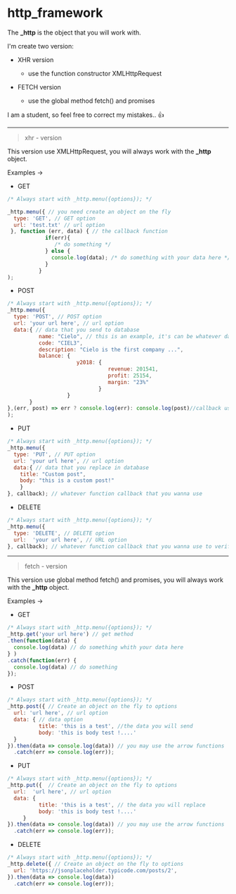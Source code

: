 # http_framework

The  **_http**  is the object that you will work with.

I'm create two version: 
* XHR version
  * use the function constructor XMLHttpRequest 

* FETCH version
  * use the global method fetch() and promises

I am a student, so feel free to correct my mistakes.. :thumbsup:
___

> xhr - version

This version use  XMLHttpRequest, you will always work with the **_http** object.

Examples ->
* GET
```javascript
/* Always start with _http.menu({options}); */

_http.menu({ // you need create an object on the fly
  type: 'GET', // GET option
  url: 'test.txt' // url option
 }, function (err, data) { // the callback function
            if(err){
               /* do something */
            } else {
              console.log(data); /* do something with your data here */
            }
          }               
);

```
* POST
```javascript
/* Always start with _http.menu({options}); */
_http.menu({
  type: 'POST', // POST option
  url: 'your url here', // url option
  data:{ // data that you send to database
          name: "Cielo", // this is an example, it's can be whatever data you want (variables, objects, etc)
          code: "CIEL3",
          description: "Cielo is the first company ...",
          balance: {
                      y2018: {
                                revenue: 201541,
                                profit: 25154,
                                margin: "23%"
                             }
                   }
       }  
},(err, post) => err ? console.log(err): console.log(post)//callback using the arrow function and ternary operator
);
```

* PUT
```javascript
/* Always start with _http.menu({options}); */
_http.menu({
  type: 'PUT', // PUT option
  url: 'your url here', // url option
  data:{ // data that you replace in database
    title: "Custom post",
    body: "this is a custom post!"
    }
}, callback); // whatever function callback that you wanna use

```
* DELETE
```javascript
/* Always start with _http.menu({options}); */
_http.menu({
  type: 'DELETE', // DELETE option
  url:  'your url here', // URL option
}, callback); // whatever function callback that you wanna use to verify if the post was deleted

```
___
> fetch - version

This version use global method fetch() and promises, you will always work with the **_http** object.

Examples ->

* GET
```javascript
/* Always start with _http.menu({options}); */
_http.get('your url here') // get method
.then(function(data) {
  console.log(data) // do something whith your data here
} )
.catch(function(err) {
  console.log(data) // do something 
});
```

* POST
```javascript
/* Always start with _http.menu({options}); */
_http.post({ // Create an object on the fly to options
  url: 'url here', // url option
  data: { // data option
          title: 'this is a test', //the data you will send
          body: 'this is body test !....'
  }
}).then(data => console.log(data)) // you may use the arrow functions
  .catch(err => console.log(err));
```

* PUT
```javascript
/* Always start with _http.menu({options}); */
_http.put({  // Create an object on the fly to options
  url:  'url here', // url option
  data: {
          title: 'this is a test', // the data you will replace
          body: 'this is body test !....'
     }
}).then(data => console.log(data)) // you may use the arrow functions
  .catch(err => console.log(err));

```


* DELETE
```javascript
/* Always start with _http.menu({options}); */
_http.delete({ // Create an object on the fly to options
  url: 'https://jsonplaceholder.typicode.com/posts/2',
}).then(data => console.log(data)) 
  .catch(err => console.log(err));

```





